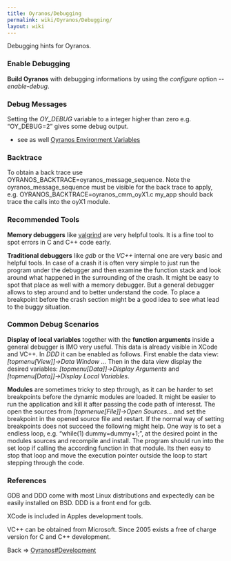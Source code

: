 ```yaml
---
title: Oyranos/Debugging
permalink: wiki/Oyranos/Debugging/
layout: wiki
---
```


Debugging hints for Oyranos.

### Enable Debugging

**Build Oyranos** with debugging informations by using the *configure*
option *--enable-debug*.

### Debug Messages

Setting the *OY\_DEBUG* variable to a integer higher than zero e.g.
“OY\_DEBUG=2” gives some debug output.

-   see as well [Oyranos Environment
    Variables](http://www.oyranos.org/doc/environment.html)

### Backtrace

To obtain a back trace use
OYRANOS\_BACKTRACE=oyranos\_message\_sequence. Note the
oyranos\_message\_sequence must be visible for the back trace to apply,
e.g. OYRANOS\_BACKTRACE=oyranos\_cmm\_oyX1.c my\_app should back trace
the calls into the oyX1 module.

### Recommended Tools

**Memory debuggers** like [valgrind](http://www.valgrind.org) are very
helpful tools. It is a fine tool to spot errors in C and C++ code early.

**Traditional debuggers** like *gdb* or the *VC++* internal one are very
basic and helpful tools. In case of a crash it is often very simple to
just run the program under the debugger and then examine the function
stack and look around what happened in the surrounding of the crash. It
might be easy to spot that place as well with a memory debugger. But a
general debugger allows to step around and to better understand the
code. To place a breakpoint before the crash section might be a good
idea to see what lead to the buggy situation.

### Common Debug Scenarios

**Display of local variables** together with the **function arguments**
inside a general debugger is IMO very useful. This data is already
visible in XCode and VC++. In *DDD* it can be enabled as follows. First
enable the data view: *\[topmenu\[View\]\]-&gt;Data Window ...* Then in
the data view display the desired variables:
*\[topmenu\[Data\]\]-&gt;Display Arguments* and
*\[topmenu\[Data\]\]-&gt;Display Local Variables*.

**Modules** are sometimes tricky to step through, as it can be harder to
set breakpoints before the dynamic modules are loaded. It might be
easier to run the application and kill it after passing the code path of
interesst. The open the sources from *\[topmenue\[File\]\]-&gt;Open
Sources...* and set the breakpoint in the opened source file and
restart. If the normal way of setting breakpoints does not succeed the
following might help. One way is to set a endless loop, e.g. “while(1)
dummy=dummy+1;”, at the desired point in the modules sources and
recompile and install. The program should run into the set loop if
calling the according function in that module. Its then easy to stop
that loop and move the execution pointer outside the loop to start
stepping through the code.

### References

GDB and DDD come with most Linux distributions and expectedly can be
easily installed on BSD. DDD is a front end for gdb.

XCode is included in Apples development tools.

VC++ can be obtained from Microsoft. Since 2005 exists a free of charge
version for C and C++ development.

Back =&gt; [Oyranos\#Development](/wiki/Oyranos#Development "wikilink")
